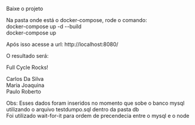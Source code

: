 Baixe o projeto

Na pasta onde está o docker-compose, rode o comando:<br />
docker-compose up -d --build <br />
docker-compose up

Após isso acesse a url:
http://localhost:8080/

O resultado será:

Full Cycle Rocks!

Carlos Da Silva<br />
Maria Joaquina<br />
Paulo Roberto


Obs: Esses dados foram inseridos no momento que sobe o banco mysql utilizando o arquivo testdumpo.sql dentro da pasta db <br />
Foi utilizado wait-for-it para ordem de precendecia entre o mysql e o node
